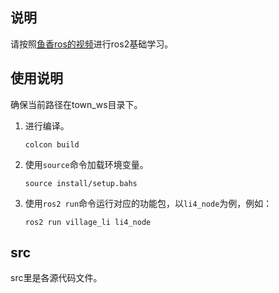 ## 说明

请按照[鱼香ros的视频](https://www.bilibili.com/video/BV1gr4y1Q7j5/?spm_id_from=333.337.search-card.all.click&vd_source=dc1a673912bb920f8b728d4d19c5f88b)进行ros2基础学习。

## 使用说明

确保当前路径在town_ws目录下。

1. 进行编译。

   ```
   colcon build
   ```

2. 使用`source`命令加载环境变量。

   ```shell
   source install/setup.bahs
   ```

3. 使用`ros2 run`命令运行对应的功能包，以`li4_node`为例，例如：

   ```shell
   ros2 run village_li li4_node
   ```

## src

src里是各源代码文件。

